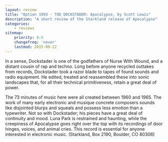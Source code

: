 ```yaml
---
layout: review
title: "Option 1993 - TOD DOCKSTADER: Apocalypse, by Scott Lewis"
description: "A short review of the Starkland release of Apocalypse"
categories:
    - reviews
sitemap:
    priority: 0.5
    changefreq: 'never'
    lastmod: 2015-09-22
---
```


In a sense, Dockstader is one of the godfathers of Nurse With Wound, and a distant cousin of rap and techno. Long before anyone recycled outtakes from records, Dockstader took a razor blade to tapes of found sounds and radio equipment. He edited, treated and reassembled these into sonic landscapes that, for all their technical primitiveness, retain a great deal of power.

The 73 minutes of music here were all created between 1960 and 1965. The work of many early electronic and musique concrete composers sounds like disjointed blurps and squeals and possess less emotion than a typewriter. Not so with Dockstader; his pieces have a great deal of continuity and mood. Luna Park is restrained and haunting, while the creepiness of Apocalypse goes right over the top with its recordings of door hinges, voices, and animal cries. This record is essential for anyone interested in electronic music. (Starkland, Box 2190, Boulder, CO 80306)

